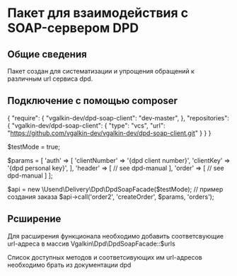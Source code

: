 Пакет для взаимодействия с SOAP-сервером DPD
=======================

Общие сведения
---------------
Пакет создан для систематизации и упрощения обращений к различным url сервиса dpd.


Подключение с помощью composer
---------------
{
    "require": {
    "vgalkin-dev/dpd-soap-client": "dev-master",
  },
  "repositories": {
    "vgalkin-dev/dpd-soap-client": {
      "type": "vcs",
      "url": "https://github.com/vgalkin-dev/vgalkin-dev/dpd-soap-client.git"
    }
  }
}

$testMode = true;

$params = [
    'auth' => [
        'clientNumber' => '{dpd client number}',
        'clientKey'    => '{dpd personal key}',
    ],
    'header' => [
        // see dpd-manual
    ],
    'order' => [
        // see dpd-manual
    ]
];


$api = new \Usend\Delivery\Dpd\DpdSoapFacade($testMode);
// пример создания заказа
$api->call('order2', 'createOrder', $params, 'orders');


Рсширение
---------------
Для расширения функционала необходимо добавить соответсвующие url-адреса в массив Vgalkin\Dpd\DpdSoapFacade::$urls

Список доступных методов и соответсивующих им url-адресов необходимо брать из документации dpd



